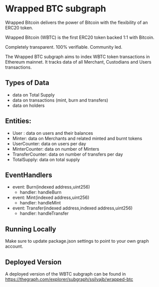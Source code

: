 # Wrapped BTC subgraph

Wrapped Bitcoin delivers the power of Bitcoin with the flexibility of an ERC20 token.

Wrapped Bitcoin (WBTC) is the first ERC20 token backed 1:1 with Bitcoin.

Completely transparent. 100% verifiable. Community led.

The Wrapped BTC subgraph aims to index WBTC token transactions in Ethereum mainnet. It tracks data of all Merchant, Custodians and Users transactions.

## Types of Data

- data on Total Supply
- data on transactions (mint, burn and transfers)
- data on holders

## Entities:

- User : data on users and their balances
- Minter: data on Merchants and related minted and burnt tokens
- UserCounter: data on users per day
- MinterCounter: data on number of Minters
- TransferCounter: data on number of transfers per day
- TotalSupply: data on total supply

## EventHandlers
- event: Burn(indexed address,uint256)
  - handler: handleBurn
- event: Mint(indexed address,uint256)
  - handler: handleMint
- event: Transfer(indexed address,indexed address,uint256)
  - handler: handleTransfer

## Running Locally

Make sure to update package.json settings to point to your own graph account.

## Deployed Version

A deployed version of the WBTC subgraph can be found in https://thegraph.com/explorer/subgraph/ssilvajb/wrapped-btc


